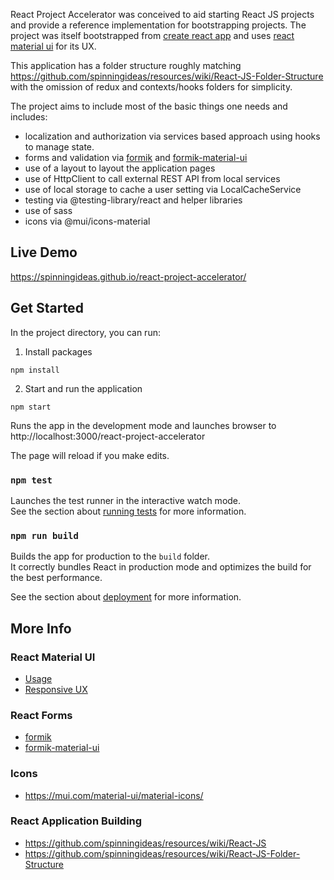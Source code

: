 React Project Accelerator was conceived to aid starting React JS projects and provide a reference implementation for bootstrapping projects. The project was itself bootstrapped from [create react app](https://reactjs.org/docs/create-a-new-react-app.html) and uses [react material ui](https://mui.com/) for its UX.

This application has a folder structure roughly matching https://github.com/spinningideas/resources/wiki/React-JS-Folder-Structure with the omission of redux and contexts/hooks folders for simplicity.

The project aims to include most of the basic things one needs and includes:

- localization and authorization via services based approach using hooks to manage state.
- forms and validation via [formik](https://jaredpalmer.com/formik/) and [formik-material-ui](https://stackworx.github.io/formik-mui/)
- use of a layout to layout the application pages
- use of HttpClient to call external REST API from local services
- use of local storage to cache a user setting via LocalCacheService
- testing via @testing-library/react and helper libraries
- use of sass
- icons via @mui/icons-material

## Live Demo

https://spinningideas.github.io/react-project-accelerator/

## Get Started

In the project directory, you can run:

1. Install packages

`npm install`

2. Start and run the application

`npm start`

Runs the app in the development mode and launches browser to http://localhost:3000/react-project-accelerator

The page will reload if you make edits.

### `npm test`

Launches the test runner in the interactive watch mode.<br />
See the section about [running tests](https://facebook.github.io/create-react-app/docs/running-tests) for more information.

### `npm run build`

Builds the app for production to the `build` folder.<br />
It correctly bundles React in production mode and optimizes the build for the best performance.

See the section about [deployment](https://facebook.github.io/create-react-app/docs/deployment) for more information.

## More Info

### React Material UI

- [Usage](https://material-ui.com/getting-started/usage/)
- [Responsive UX](https://material-ui.com/guides/responsive-ui/)

### React Forms

- [formik](https://jaredpalmer.com/formik/)
- [formik-material-ui](https://stackworx.github.io/formik-material-ui/)

### Icons

- https://mui.com/material-ui/material-icons/

### React Application Building

- https://github.com/spinningideas/resources/wiki/React-JS
- https://github.com/spinningideas/resources/wiki/React-JS-Folder-Structure
